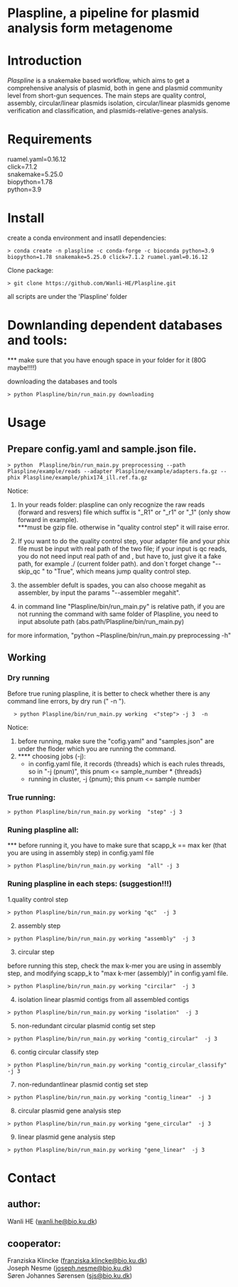 # Plaspline, a pipeline for plasmid analysis form metagenome

# Introduction
*Plaspline* is a snakemake based workflow, which aims to get a comprehensive analysis of plasmid, both in gene and plasmid community level from short-gun sequences. The main steps are quality control, assembly, circular/linear plasmids isolation, circular/linear plasmids genome verification and classification, and plasmids-relative-genes analysis.


# Requirements
ruamel.yaml=0.16.12  
click=7.1.2  
snakemake=5.25.0  
biopython=1.78  
python=3.9

# Install  
create a conda environment and insatll dependencies:  
```
> conda create -n plaspline -c conda-forge -c bioconda python=3.9 biopython=1.78 snakemake=5.25.0 click=7.1.2 ruamel.yaml=0.16.12
```

Clone package:  
```
> git clone https://github.com/Wanli-HE/Plaspline.git 
```  
all scripts are under the 'Plaspline' folder


# Downlanding dependent databases and tools:

*** make sure that you have enough space in your folder for it (80G maybe!!!!)

downloading the databases and tools
```
> python Plaspline/bin/run_main.py downloading       
``` 

# Usage
## Prepare config.yaml and sample.json file.

```
> python  Plaspline/bin/run_main.py preprocessing --path Plaspline/example/reads --adapter Plaspline/example/adapters.fa.gz --phix Plaspline/example/phix174_ill.ref.fa.gz
```
Notice: 
1. In your reads folder: plaspline can only recognize the raw reads (forward and resvers) file which suffix is "_R1" or "_r1" or "_1" (only show forward in example).  
      ***must be gzip file. otherwise in "quality control step" it will raise error.

2. If you want to do the quality control step,  your adapter file and your phix file must be input with real path of the two file; if your input is qc reads, you do not need input real path of <your adapter file> and <your phix file>, but have to, just give it a fake path, for example ./ (current folder path). and don`t forget change "--skip_qc " to "True", which means jump quality control step.  

3. the assembler defult is spades, you can also choose megahit as assembler, by input the params "--assembler megahit".
     
4. in command line "Plaspline/bin/run_main.py" is relative path, if you are not running the command with same folder of Plaspline, you need to input absolute path (abs.path/Plaspline/bin/run_main.py)

for more information, "python ~Plaspline/bin/run_main.py preprocessing -h" 
  
## Working
### Dry running 
Before true runing plaspline, it is better to check whether there is any command line errors, by dry run (" -n ").

```
  > python Plaspline/bin/run_main.py working  <"step"> -j 3  -n 
```
Notice:
  1. before running, make sure the "cofig.yaml" and "samples.json" are under the floder which you are running the command.
  2. **** choosing jobs (-j):
     - in config.yaml file, it records {threads} which is each rules threads, so in "-j (pnum)", this pnum <= sample_number * {threads}      
     - running in cluster, -j {pnum};  this pnum <= sample number
          
### True running:
```
> python Plaspline/bin/run_main.py working  "step" -j 3 
```
     
### Runing plaspline all:

*** before running it, you have to make sure that scapp_k == max ker (that you are using in assembly step) in config.yaml file

     
```
> python Plaspline/bin/run_main.py working  "all" -j 3
```
     



     
### Runing plaspline in each steps: (suggestion!!!)

1.quality control step
  ```
  > python Plaspline/bin/run_main.py working "qc"  -j 3
  ```
2. assembly step
  ```
  > python Plaspline/bin/run_main.py working "assembly"  -j 3
  ```
3. circular step
     
  before running this step, check the max k-mer you are using in assembly step, and modifying scapp_k to "max k-mer (assembly)" in config.yaml file.
  ```
  > python Plaspline/bin/run_main.py working "circilar"  -j 3
  ```
4. isolation linear plasmid contigs from all assembled contigs
  ```
  > python Plaspline/bin/run_main.py working "isolation"  -j 3
  ```
5. non-redundant circular plasmid contig set step
  ```
  > python Plaspline/bin/run_main.py working "contig_circular"  -j 3
  ```
6. contig circular classify step
  ```
  > python Plaspline/bin/run_main.py working "contig_circular_classify"  -j 3
  ```
7. non-redundantlinear plasmid contig set step
  ```
  > python Plaspline/bin/run_main.py working "contig_linear"  -j 3
  ```
8. circular plasmid gene analysis step
  ```
  > python Plaspline/bin/run_main.py working "gene_circular"  -j 3
  ```
9. linear plasmid gene analysis step
  ```
  > python Plaspline/bin/run_main.py working "gene_linear"  -j 3
  ```


     
     
# Contact

## author:   
   Wanli HE (wanli.he@bio.ku.dk)

## cooperator:  
   Franziska Klincke (franziska.klincke@bio.ku.dk)  
   Joseph Nesme (joseph.nesme@bio.ku.dk)  
   Søren Johannes Sørensen (sjs@bio.ku.dk)
